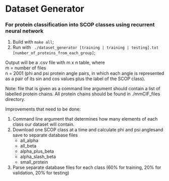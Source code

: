 
# Dataset Generator
### For protein classification into SCOP classes using recurrent neural network

1. Build with `make all`;
2. Run with ` ./dataset_generator [training | training | testing].txt [number_of_proteins_from_each_group]`;

Output will be a .csv file with m x n table, where  
m = number of files  
n = 2001 (phi and psi protein angle pairs, in which each angle is represented as a pair of its sin and
cos values plus the label of the SCOP class). 

Note: file that is given as a command line argument should contain a list of labelled protein 
chains.
All protein chains should be found in ./mmCIF_files directory.

Improvements that need to be done:
1. Command line argument that determines how many elements of each class our dataset will 
contain.
2. Download one SCOP class at a time and calculate phi and psi anglesand save to separate database files
    * all_alpha
    * all_beta
    * alpha_plus_beta
    * alpha_slash_beta
    * small_protein
3. Parse separate database files for each class (60% for training, 20% for validation, 20% for testing)

